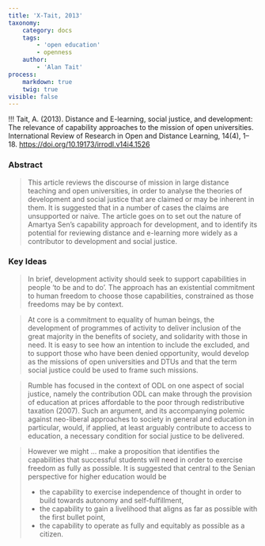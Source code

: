 ```yaml
---
title: 'X-Tait, 2013'
taxonomy:
    category: docs
    tags:
        - 'open education'
        - openness
    author:
        - 'Alan Tait'
process:
    markdown: true
    twig: true
visible: false
---
```


!!! Tait, A. (2013). Distance and E-learning, social justice, and development: The relevance of capability approaches to the mission of open universities. International Review of Research in Open and Distance Learning, 14(4), 1–18. https://doi.org/10.19173/irrodl.v14i4.1526





### Abstract

> This article reviews the discourse of mission in large distance teaching and open universities, in order to analyse the theories of development and social justice that are claimed or may be inherent in them. It is suggested that in a number of cases the claims are unsupported or naive. The article goes on to set out the nature of Amartya Sen’s capability approach for development, and to identify its potential for reviewing distance and e-learning more widely as a contributor to development and social justice.

### Key Ideas

> In brief, development activity should seek to support capabilities in people ‘to be and to do’. The approach has an existential commitment to human freedom to choose those capabilities, constrained as those freedoms may be by context.

> At core is a commitment to equality of human beings, the development of programmes of activity to deliver inclusion of the great majority in the benefits of society, and solidarity with those in need. It is easy to see how an intention to include the excluded, and to support those who have been denied opportunity, would develop as the missions of open universities and DTUs and that the term social justice could be used to frame such missions.

> Rumble has focused in the context of ODL on one aspect of social justice, namely the contribution ODL can make through the provision of education at prices affordable to the poor through redistributive taxation (2007). Such an argument, and its accompanying polemic against neo-liberal approaches to society in general and education in particular, would, if applied, at least arguably contribute to access to education, a necessary condition for social justice to be delivered.

> However we might ... make a proposition that identifies the capabilities that successful students will need in order to exercise freedom as fully as possible. It is suggested that central to the Senian perspective for higher education would be
> - the capability to exercise independence of thought in order to build towards autonomy and self-fulfillment,
> - the capability to gain a livelihood that aligns as far as possible with the first bullet point,
> - the capability to operate as fully and equitably as possible as a citizen.

